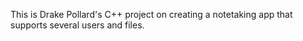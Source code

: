 This is Drake Pollard's C++ project on creating a notetaking app that supports several users and files.
